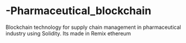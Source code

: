 # -Pharmaceutical_blockchain
Blockchain technology for supply chain management in pharmaceutical industry using Solidity. Its made in Remix ethereum
